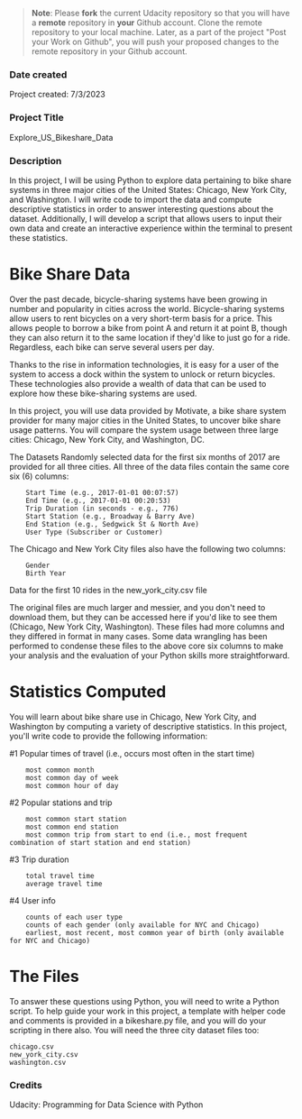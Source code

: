 >**Note**: Please **fork** the current Udacity repository so that you will have a **remote** repository in **your** Github account. Clone the remote repository to your local machine. Later, as a part of the project "Post your Work on Github", you will push your proposed changes to the remote repository in your Github account.

### Date created
Project created: 7/3/2023

### Project Title
Explore_US_Bikeshare_Data

### Description
In this project, I will be using Python to explore data pertaining to bike share systems in three major cities of the United States: Chicago, New York City, and Washington. I will write code to import the data and compute descriptive statistics in order to answer interesting questions about the dataset. Additionally, I will develop a script that allows users to input their own data and create an interactive experience within the terminal to present these statistics.

# Bike Share Data
Over the past decade, bicycle-sharing systems have been growing in number and popularity in cities across the world. Bicycle-sharing systems allow users to rent bicycles on a very short-term basis for a price. This allows people to borrow a bike from point A and return it at point B, though they can also return it to the same location if they'd like to just go for a ride. Regardless, each bike can serve several users per day.

Thanks to the rise in information technologies, it is easy for a user of the system to access a dock within the system to unlock or return bicycles. These technologies also provide a wealth of data that can be used to explore how these bike-sharing systems are used.

In this project, you will use data provided by Motivate, a bike share system provider for many major cities in the United States, to uncover bike share usage patterns. You will compare the system usage between three large cities: Chicago, New York City, and Washington, DC.

The Datasets
Randomly selected data for the first six months of 2017 are provided for all three cities. All three of the data files contain the same core six (6) columns:

        Start Time (e.g., 2017-01-01 00:07:57)
        End Time (e.g., 2017-01-01 00:20:53)
        Trip Duration (in seconds - e.g., 776)
        Start Station (e.g., Broadway & Barry Ave)
        End Station (e.g., Sedgwick St & North Ave)
        User Type (Subscriber or Customer)

The Chicago and New York City files also have the following two columns:

        Gender
        Birth Year

Data for the first 10 rides in the new_york_city.csv file

The original files are much larger and messier, and you don't need to download them, but they can be accessed here if you'd like to see them (Chicago, New York City, Washington). These files had more columns and they differed in format in many cases. Some data wrangling has been performed to condense these files to the above core six columns to make your analysis and the evaluation of your Python skills more straightforward.

# Statistics Computed
You will learn about bike share use in Chicago, New York City, and Washington by computing a variety of descriptive statistics. In this project, you'll write code to provide the following information:

#1 Popular times of travel (i.e., occurs most often in the start time)

        most common month
        most common day of week
        most common hour of day
#2 Popular stations and trip

        most common start station
        most common end station
        most common trip from start to end (i.e., most frequent   combination of start station and end station)
#3 Trip duration

        total travel time
        average travel time
#4 User info

        counts of each user type
        counts of each gender (only available for NYC and Chicago)
        earliest, most recent, most common year of birth (only available for NYC and Chicago)

# The Files
To answer these questions using Python, you will need to write a Python script. To help guide your work in this project, a template with helper code and comments is provided in a bikeshare.py file, and you will do your scripting in there also. You will need the three city dataset files too:

    chicago.csv
    new_york_city.csv
    washington.csv

### Credits
Udacity: Programming for Data Science with Python

